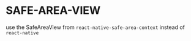 # SAFE-AREA-VIEW
use the SafeAreaView from `react-native-safe-area-context` instead of `react-native`